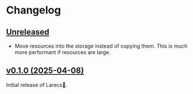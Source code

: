 # Changelog

## [Unreleased](https://github.com/samufi/larecs/compare/v0.1.0...main)

- Move resources into the storage instead of copying them. This is much more performant if resources are large.

## [v0.1.0 (2025-04-08)](https://github.com/samufi/larecs/tree/v0.1.0)

Initial release of Larecs🌲.